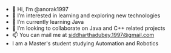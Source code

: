 - 👋 Hi, I’m @anorak1997
- 👀 I’m interested in learning and exploring new technologies
- 🌱 I’m currently learning Java 
- 💞️ I’m looking to collaborate on Java and C++ related projects
- 📫 You can mail me at siddharthadubey.1997@gmail.com
- I am a Master's student studying Automation and Robotics

<!---
anorak1997/anorak1997 is a ✨ special ✨ repository because its `README.md` (this file) appears on your GitHub profile.
You can click the Preview link to take a look at your changes.
--->
